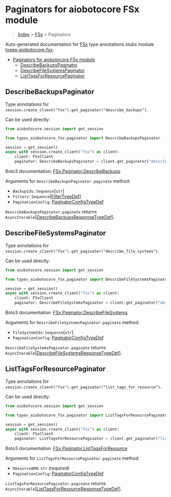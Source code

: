 <a id="paginators-for-aiobotocore-fsx-module"></a>

# Paginators for aiobotocore FSx module

> [Index](..) > [FSx](.) > Paginators

Auto-generated documentation for
[FSx](https://boto3.amazonaws.com/v1/documentation/api/latest/reference/services/fsx.html#FSx)
type annotations stubs module
[types-aiobotocore-fsx](https://pypi.org/project/types-aiobotocore-fsx/).

- [Paginators for aiobotocore FSx module](#paginators-for-aiobotocore-fsx-module)
  - [DescribeBackupsPaginator](#describebackupspaginator)
  - [DescribeFileSystemsPaginator](#describefilesystemspaginator)
  - [ListTagsForResourcePaginator](#listtagsforresourcepaginator)

<a id="describebackupspaginator"></a>

## DescribeBackupsPaginator

Type annotations for
`session.create_client("fsx").get_paginator("describe_backups")`.

Can be used directly:

```python
from aiobotocore.session import get_session

from types_aiobotocore_fsx.paginator import DescribeBackupsPaginator

session = get_session()
async with session.create_client("fsx") as client:
    client: FSxClient
    paginator: DescribeBackupsPaginator = client.get_paginator("describe_backups")
```

Boto3 documentation:
[FSx.Paginator.DescribeBackups](https://boto3.amazonaws.com/v1/documentation/api/latest/reference/services/fsx.html#FSx.Paginator.DescribeBackups)

Arguments for `DescribeBackupsPaginator.paginate` method:

- `BackupIds`: `Sequence`\[`str`\]
- `Filters`: `Sequence`\[[FilterTypeDef](./type_defs.md#filtertypedef)\]
- `PaginationConfig`:
  [PaginatorConfigTypeDef](./type_defs.md#paginatorconfigtypedef)

`DescribeBackupsPaginator.paginate` returns
`AsyncIterable`\[[DescribeBackupsResponseTypeDef](./type_defs.md#describebackupsresponsetypedef)\].

<a id="describefilesystemspaginator"></a>

## DescribeFileSystemsPaginator

Type annotations for
`session.create_client("fsx").get_paginator("describe_file_systems")`.

Can be used directly:

```python
from aiobotocore.session import get_session

from types_aiobotocore_fsx.paginator import DescribeFileSystemsPaginator

session = get_session()
async with session.create_client("fsx") as client:
    client: FSxClient
    paginator: DescribeFileSystemsPaginator = client.get_paginator("describe_file_systems")
```

Boto3 documentation:
[FSx.Paginator.DescribeFileSystems](https://boto3.amazonaws.com/v1/documentation/api/latest/reference/services/fsx.html#FSx.Paginator.DescribeFileSystems)

Arguments for `DescribeFileSystemsPaginator.paginate` method:

- `FileSystemIds`: `Sequence`\[`str`\]
- `PaginationConfig`:
  [PaginatorConfigTypeDef](./type_defs.md#paginatorconfigtypedef)

`DescribeFileSystemsPaginator.paginate` returns
`AsyncIterable`\[[DescribeFileSystemsResponseTypeDef](./type_defs.md#describefilesystemsresponsetypedef)\].

<a id="listtagsforresourcepaginator"></a>

## ListTagsForResourcePaginator

Type annotations for
`session.create_client("fsx").get_paginator("list_tags_for_resource")`.

Can be used directly:

```python
from aiobotocore.session import get_session

from types_aiobotocore_fsx.paginator import ListTagsForResourcePaginator

session = get_session()
async with session.create_client("fsx") as client:
    client: FSxClient
    paginator: ListTagsForResourcePaginator = client.get_paginator("list_tags_for_resource")
```

Boto3 documentation:
[FSx.Paginator.ListTagsForResource](https://boto3.amazonaws.com/v1/documentation/api/latest/reference/services/fsx.html#FSx.Paginator.ListTagsForResource)

Arguments for `ListTagsForResourcePaginator.paginate` method:

- `ResourceARN`: `str` *(required)*
- `PaginationConfig`:
  [PaginatorConfigTypeDef](./type_defs.md#paginatorconfigtypedef)

`ListTagsForResourcePaginator.paginate` returns
`AsyncIterable`\[[ListTagsForResourceResponseTypeDef](./type_defs.md#listtagsforresourceresponsetypedef)\].
